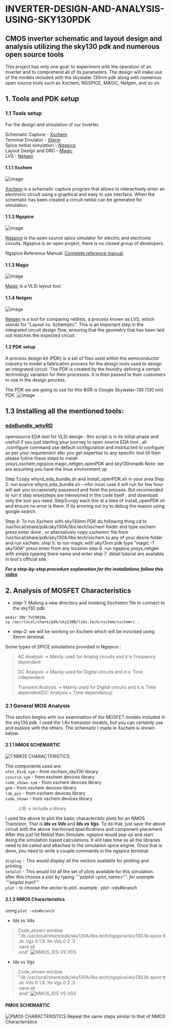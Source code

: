 # INVERTER-DESIGN-AND-ANALYSIS-USING-SKY130PDK

## CMOS inverter schematic and layout design and analysis utilizing the sky130 pdk and numerous open source tools

This project has only one goal: to experiment with the operation of an inverter and to comprehend all of its parameters. The design will make use of the models included with the skywater 130nm pdk along with numerous open source tools such as Xschem, NGSPICE, MAGIC, Netgen, and so on.

## 1. Tools and PDK setup
### 1.1 Tools setup
For the design and simulation of our Inverter.

Schematic Capture - [Xschem](http://repo.hu/projects/xschem/)\
Terminal Emulator - [Xterm](https://zoomadmin.com/HowToInstall/UbuntuPackage/xterm)\
Spice netlist simulation - [Ngspice](https://ngspice.sourceforge.io/)\
Layout Design and DRC - [Magic](http://opencircuitdesign.com/magic/)\
LVS - [Netgen](http://opencircuitdesign.com/netgen/)


#### 1.1.1 Xschem

![image](https://github.com/JAYRAM711/INVERTER-DESIGN-AND-ANALYSIS-USING-SKY130PDK/assets/119591230/12aa20e2-623d-4bf3-b22d-55c7e7fa3fae)

[Xschem](http://repo.hu/projects/xschem/xschem_man/xschem_man.html) is a schematic capture program that allows to interactively enter an electronic circuit using a graphical and easy to use interface. When the schematic has been created a circuit netlist can be generated for simulation.


#### 1.1.2 Ngspice

![image](https://github.com/JAYRAM711/INVERTER-DESIGN-AND-ANALYSIS-USING-SKY130PDK/assets/119591230/ae09b04c-3353-44c2-8f65-2968a84488ab)


[Ngspice](https://ngspice.sourceforge.io/devel.html) is the open source spice simulator for electric and electronic circuits. Ngspice is an open project, there is no closed group of developers.

Ngspice Reference Manual: [Complete reference manual](https://ngspice.sourceforge.io/docs/ngspice-manual.pdf).


#### 1.1.3 Magic

![image](https://github.com/JAYRAM711/INVERTER-DESIGN-AND-ANALYSIS-USING-SKY130PDK/assets/119591230/34757c88-ccd1-4fe7-a5d4-b18477bdefbe)

[Magic](http://opencircuitdesign.com/magic/) is a VLSI layout tool.


#### 1.1.4 Netgen

![image](https://github.com/JAYRAM711/INVERTER-DESIGN-AND-ANALYSIS-USING-SKY130PDK/assets/119591230/e4bb4c9c-3ab1-46f6-a10f-e3df6bbfb26c)

[Netgen](http://opencircuitdesign.com/netgen/) is a tool for comparing netlists, a process known as LVS, which stands for "Layout vs. Schematic". This is an important step in the integrated circuit design flow, ensuring that the geometry that has been laid out matches the expected circuit.

#### 1.2 PDK setup
A process design kit (PDK) is a set of files used within the semiconductor industry to model a fabrication process for the design tools used to design an integrated circuit. The PDK is created by the foundry defining a certain technology variation for their processes. It is then passed to their customers to use in the design process.

The PDK we are going to use for this BGR is Google Skywater-130 (130 nm) PDK.
![image](https://github.com/JAYRAM711/INVERTER-DESIGN-AND-ANALYSIS-USING-SKY130PDK/assets/119591230/2022c249-f797-4a6b-a4ab-738fb96001a6)


## 1.3 Installing all the mentioned tools: 
### [edaBundle_whyRD](https://github.com/rajdeep66/edaBundle_whyRD)

opensource EDA tool for VLSI design : this script is in its initial phase and usefull if you just starting your journey to open source EDA tool , all ./configure command use default configuration and instrtucted to configure as per your requirement afer you get expertise to any specific tool till then please follow these steps to install yosys,xschem,ngspice,magic,netgen,openPDK and sky130nmpdk Note: we are assuming you have the linux environment up


Step 1:copy whyrd_eda_bundle.sh and install_openPDK.sh in your area Step 2: run source whyrd_eda_bundle.sh -->for most case it will run for few hour will ask you occasionally password and finist the process.
But recomended to run it step wise(steps are mensioned in the code itself , and download only the tool you need.
Step3:copy each line at a time of install_openPDK.sh and ensure no error is there. If its erroring out try to debug the reason using google search.

Step 4: To run Xschem with sky130nm PDK do following thing cd to /usr/local/share/pdk/sky130A/libs.tech/xschem folder and type xschem press enter done , or alternatively copy xschemrc file from /usr/local/share/pdk/sky130A/libs.tech/xschem to any of your desire folder and run xschem.
step 5: to run magic with sky13nm pdk type "magic -T sky130A" press enter from any location
step 6: run ngspice,yosys,netgen with simply typeing there name and enter
step 7: detail tutorial are available in tool's official site.

***For a step-by-step procedure explanation for the installations follow this [video](https://www.youtube.com/watch?v=VCuyO7Chvc8&list=PL0E9jhuDlj9r-XIIgx5PPJpogx7ThS5CB&index=1)***

## 2. Analysis of MOSFET Characteristics

- step-1: Making a new directory and invoking Xschemrc file to connect to the sky130 pdk.

```
mkdir INV_TUTORIAL
cp /usr/local/share/pdk/sky130B/libs.tech/xschem/xschemrc .
```
- step-2: we will be working on Xschem which will be invocked using Xterm terminal.

Some types of SPICE simulations provided in Ngspice : 
>AC Analysis -> Mainly used for Analog circuits and it is Frequency dependent
> 
>DC Analysis -> Mainly used for Digital circuits and it is Time independent
>
>Transient Analysis -> Mainly used for Digital circuits and it is Time dependent(DC Analysis + Time dependancy)

### 2.1 General MOS Analysis
This section begins with our examination of the MOSFET models included in the sky130 pdk. I used the 1.8v transistor models, but you can certainly use and explore with the others. The schematic I made in Xschem is shown below.

#### 2.1.1 NMOS SCHEMARTIC
![1 NMOS CHARACTERISTICS](https://github.com/JAYRAM711/INVERTER-DESIGN-AND-ANALYSIS-USING-SKY130PDK/assets/119591230/597b9758-3f74-41e6-8924-af729531de60)

The components used are:\
`nfet_01v8.sym` - from xschem_sky130 library\
`vsource.sym` - from xschem devices library\
`code_shown.sym` - from xschem devices library\
`gnd` - from xschem devices library\
`lab_pin` - from xschem devices library\
`code_shown` - from xschem devices library

> .LIB -> include a library

I used the above to plot the basic characteristic plots for an NMOS Transistor, That is ***Ids vs Vds*** and ***Ids vs Vgs***. To do that, just save the above circuit with the above mentioned specifications and component placement. After this just hit Netlist then Simulate. ngspice would pop up and start doing the simulation based calculations. It will take time as all the libraries need to be called and attached to the simulation spice engine. Once that is done, you need to write a couple commands in the ngspice terminal:

`display` - This would display all the vectors available for plotting and printing.\
`setplot` - This would list all the set of plots available for this simulation.\
after this choose a plot by typing *'''setplot <plot_name>'''. for example '''setplot tran1'''*\
`plot` - to choose the vector to plot.
example : plot -vds#branch

#### 2.1.2 NMOS Characteristics
using `plot -vds#branch`
- Ids vs Vds
> Code_shown window\
".lib /usr/local/share/pdk/sky130A/libs.tech/ngspice/sky130.lib.spice tt\
.dc Vgs 0 1.8 .1m Vds 0 2 .3\
.save all \
.end"
> ![NMOS_IDS VS VDS](https://github.com/JAYRAM711/INVERTER-DESIGN-AND-ANALYSIS-USING-SKY130PDK/assets/119591230/ebc2eff8-d4c0-493d-800d-55d7b361fb92)



- Ids vs Vgs
> Code_shown window\
".lib /usr/local/share/pdk/sky130A/libs.tech/ngspice/sky130.lib.spice tt\
.dc Vds 0 1.8 .1m Vgs 0 2 .3\
.save all \
.end"
> ![NMOS_IDS VS VGS](https://github.com/JAYRAM711/INVERTER-DESIGN-AND-ANALYSIS-USING-SKY130PDK/assets/119591230/30c35b35-39dc-4b2f-8dd5-16cc3cb1251e)


#### PMOS SCHEMARTIC
![PMOS CHARACTERISTICS](https://github.com/JAYRAM711/INVERTER-DESIGN-AND-ANALYSIS-USING-SKY130PDK/assets/119591230/3712f495-db17-4d29-860a-f1af38d47d57)
Repeat the same steps similar to that of NMOS Characteristics
